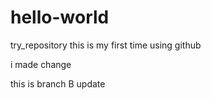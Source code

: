 # hello-world
try_repository
this is my first time using github

i made change

this is branch B update

